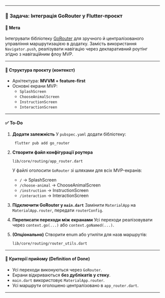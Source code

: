 
---

### 📌 **Задача: Інтеграція GoRouter у Flutter-проєкт**

#### 🎯 **Мета**
Інтегрувати бібліотеку [GoRouter](https://pub.dev/packages/go_router) для зручного й централізованого управління маршрутизацією в додатку. Замість використання `Navigator.push`, реалізувати навігацію через декларативний роутінг згідно з навігаційним флоу MVP.

---

#### 📁 **Структура проєкту (контекст)**

- Архітектура: **MVVM + feature-first**
- Основні екрани MVP:
  - `SplashScreen`
  - `ChooseAnimalScreen`
  - `InstructionScreen`
  - `InteractionScreen`

---

#### ✅ **To-Do**

1. **Додати залежність**
   У `pubspec.yaml` додати бібліотеку:
   ```
    flutter pub add go_router
   ```

3. **Створити файл конфігурації роутера**
   ```
   lib/core/routing/app_router.dart
   ```
   У файлі оголосити `GoRouter` зі шляхами для всіх MVP-екранів:
   - `/` → SplashScreen
   - `/choose-animal` → ChooseAnimalScreen
   - `/instruction` → InstructionScreen
   - `/interaction` → InteractionScreen

4. **Підключити GoRouter у `main.dart`**
   Замінити `MaterialApp` на `MaterialApp.router`, передати `routerConfig`.

5. **Переписати переходи між екранами**
   Усі переходи реалізовувати через `context.go(...)` або `context.goNamed(...)`.

6. **(Опціонально)** Створити enum або утиліти для назв маршрутів:
   ```
   lib/core/routing/router_utils.dart
   ```

---

#### 🧪 **Критерії прийому (Definition of Done)**

- Усі переходи виконуються через `GoRouter`.
- Екрани відкриваються **без дублікатів у стеку**.
- `main.dart` використовує `MaterialApp.router`.
- Усі маршрути оголошено централізовано в `app_router.dart`.

---

